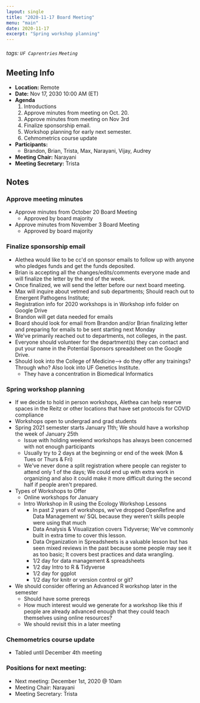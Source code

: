 ```yaml
---
layout: single
title: "2020-11-17 Board Meeting"
menu: "main"
date: 2020-11-17
excerpt: "Spring workshop planning"
---
```


###### tags: `UF Caprentries` `Meeting`

## Meeting Info
- **Location:** Remote
- **Date:** Nov 17, 2030 10:00 AM (ET)
- **Agenda**
    1. Introductions
    2. Approve minutes from meeting on Oct. 20.
    3. Approve minutes from meeting on Nov 3rd
    4. Finalize sponsorship email. 
    5. Workshop planning for early next semester.
    6. Cehmometrics course update
- **Participants:**
    - Brandon, Brian, Trista, Max, Narayani, Vijay, Audrey
- **Meeting Chair:** Narayani
- **Meeting Secretary:** Trista



## Notes 
<!-- Other important details discussed during the meeting can be entered here. -->
### Approve meeting minutes
- Approve minutes from October 20 Board Meeting
    - Approved by board majority
- Approve minutes from November 3 Board Meeting
    - Approved by board majority

### Finalize sponsorship email
- Alethea would like to be cc'd on sponsor emails to follow up with anyone who pledges funds and get the funds deposited.
- Brian is accepting all the changes/edits/comments everyone made and will finalize the letter by the end of the week.
- Once finalized, we will send the letter before our next board meeting.
- Max will inquire about vetmed and sub departments; Should reach out to Emergent Pathogens Institute;
- Registration info for 2020 workshops is in Workshop info folder on Google Drive
- Brandon will get data needed for emails
- Board should look for email from Brandon and/or Brian finalizing letter and preparing for emails to be sent starting next Monday
- We've primarily reached out to departments, not colleges, in the past. 
- Everyone should volunteer for the department(s) they can contact and put your name in the Potential Sponsors spreadsheet on the Google Drive.
- Should look into the College of Medicine--> do they offer any trainings? Through who? Also look into UF Genetics Institute.
    - They have a concentration in Biomedical Informatics


### Spring workshop planning
- If we decide to hold in person workshops, Alethea can help reserve spaces in the Reitz or other locations that have set protocols for COVID compliance
- Workshops open to undergrad and grad students
- Spring 2021 semester starts January 11th; We should have a workshop the week of January 25th
    - Issue with holding weekend workshops has always been concerned with not enough participants
    - Usually try to 2 days at the beginning or end of the week (Mon & Tues or Thurs & Fri)
    - We've never done a split registration where people can register to attend only 1 of the days; We could end up with extra work in organizing and also it could make it more difficult during the second half if people aren't prepared.
- Types of Workshops to Offer
    - Online workshops for January
    - Intro Workshop in R using the Ecology Workshop Lessons
        - In past 2 years of workshops, we've dropped OpenRefine and Data Management w/ SQL because they weren't skills people were using that much
        - Data Analysis & Visualization covers Tidyverse; We've commonly built in extra time to cover this lesson.
        - Data Organization in Spreadsheets is a valuable lesson but has seen mixed reviews in the past because some people may see it as too basic; It covers best practices and data wrangling.
        - 1/2 day for data management & spreadsheets
        - 1/2 day Intro to R & Tidyverse
        - 1/2 day for ggplot
        - 1/2 day for knitr or version control or git?
- We should consider offering an Advanced R workshop later in the semester
    - Should have some prereqs
    - How much interest would we generate for a workshop like this if people are already advanced enough that they could teach themselves using online resources?
    - We should revisit this in a later meeting

### Chemometrics course update
- Tabled until December 4th meeting

### Positions for next meeting:
- Next meeting: December 1st, 2020 @ 10am
- Meeting Chair: Narayani
- Meeting Secretary: Trista
